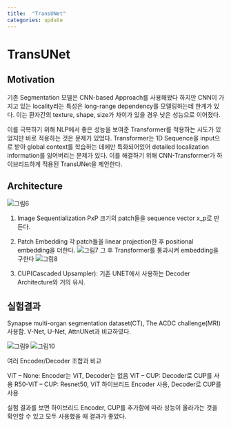 ```yaml
---
title:  "TransUNet"
categories: update
---
```


TransUNet
=========

Motivation
----------

기존 Segmentation 모델은 CNN-based Approach를 사용해왔다 하지만 CNN이 가지고 있는 locality라는 특성은 long-range dependency를 모델링하는데 한계가 있다. 이는 환자간의 texture, shape, size가 차이가 있을 경우 낮은 성능으로 이어졌다.

이를 극복하기 위해 NLP에서 좋은 성능을 보여준 Transformer를 적용하는 시도가 있었지만 바로 적용하는 것은 문제가 있었다. Transformer는 1D Sequence을 input으로 받아 global context를 학습하는 데에만 특화되어있어 detailed localization information를 잃어버리는 문제가 있다. 이를 해결하기 위해 CNN-Transformer가 하이브리드하게 적용된 TransUNet을 제안한다.

Architecture
------------

![그림6](/assets/그림6.png) 
1) Image Sequentialization 
PxP 크기의 patch들을 sequence vector x_p로 만든다.

2) Patch Embedding 각 patch들을 linear projection한 후 positional embedding을 더한다. ![그림7](/assets/그림7.png) 그 후 Transformer를 통과시켜 embedding을 구한다 ![그림8](/assets/그림8.png)

3) CUP(Cascaded Upsampler): 기존 UNET에서 사용하는 Decoder Architecture와 거의 유사.

실험결과
--------

Synapse multi-organ segmentation dataset(CT), The ACDC challenge(MRI) 사용함. V-Net, U-Net, AttnUNet과 비교하였다.

![그림9](/assets/그림9.png) ![그림10](/assets/그림10.png)

여러 Encoder/Decoder 조합과 비교

ViT – None: Encoder는 ViT, Decoder는 없음 ViT – CUP: Decoder로 CUP를 사용 R50-ViT – CUP: Resnet50, ViT 하이브리드 Encoder 사용, Decoder로 CUP를 사용

실험 결과를 보면 하이브리드 Encoder, CUP를 추가함에 따라 성능이 올라가는 것을 확인할 수 있고 모두 사용했을 때 결과가 좋았다.

